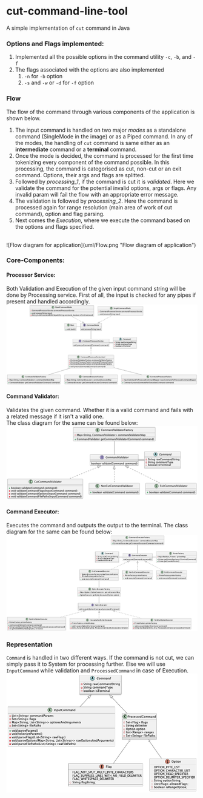 # cut-command-line-tool
A simple implementation of `cut` command in Java

### Options and Flags implemented:
1. Implemented all the possible options in the command utility `-c`, `-b`, and `-f`
2. The flags associated with the options are also implemented
   1. `-n` for `-b` option
   2. `-s` and `-w` or `-d` for `-f` option

### Flow
The flow of the command through various components of the application is shown below. 
1. The input command is 
handled on two major _modes_ as a standalone command (SingleMode in the image) or as a Piped command. 
In any of the modes, the handling of `cut` command is same either as an **intermediate** command or a **terminal** command. 
2. Once the mode is decided, the command is processed for the first time tokenizing every component of the command possible.
In this processing, the command is categorised as cut, non-cut or an exit command. Options, their args and flags are splitted. 
3. Followed by _processing_1_, if the command is cut it is _validated_. Here we validate the command for the potential
invalid options, args or flags. Any invalid param will fail the flow with an appropriate error message. 
4. The validation is followed by _processing_2_. Here the command is processed again for range resolution (main area of work of cut command), 
option and flag parsing. 
5. Next comes the _Execution_, where we execute the command based on the options and flags specified.
<br>
![Flow diagram for application](uml/Flow.png "Flow diagram of application")

### Core-Components:
#### **Processor Service**:
Both Validation and Execution of the given input command string will be done by Processing
service. First of all, the input is checked for any pipes if present and handled accordingly.<br>
![Class diagram for Processor](uml/Architecture.png "Class diagram of Architecture")


#### **Command Validator**: 
Validates the given command. Whether it is a valid command and fails with 
a related message if it isn't a valid one.<br>
The class diagram for the same can be found below:
![Class diagram for Validator](uml/Validator.png "Class diagram of Validator")
<br>

#### **Command Executor**: 
Executes the command and outputs the output to the terminal.
The class diagram for the same can be found below:
![Class diagram for Executor](uml/Executor.png "Class diagram of Executor")
<br>

### Representation
`Command` is handled in two different ways. If the command is not cut, we can simply pass it to System for 
processing further. Else we will use `InputCommand` while validation and `ProcessedCommand` in case of Execution.
<br>
![Class diagram for Command](uml/Command.png "Class diagram of Command")



